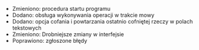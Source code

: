 - Zmieniono: procedura startu programu
- Dodano: obsługa wykonywania operacji w trakcie mowy
- Dodano: opcja cofania i powtarzania ostatnio cofniętej rzeczy w polach tekstowych
- Zmieniono: Drobniejsze zmiany w interfejsie
- Poprawiono: zgłoszone błędy
